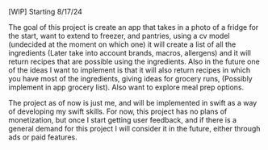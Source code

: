[WIP]
Starting 8/17/24

The goal of this project is create an app that takes in a photo of a fridge for the start, want to extend to freezer, and pantries, using a cv model (undecided at the moment on which one) it will create a list of all the ingredients (Later take into account brands, macros, allergens) and it will return recipes that are possible using the ingredients. Also in the future one of the ideas I want to implement is that it will also return recipes in which you have most of the ingredients, giving ideas for grocery runs, (Possibly implement in app grocery list). Also want to explore meal prep options. 

The project as of now is just me, and will be implemented in swift as a way of developing my swift skills. For now, this project has no plans of monetization, but once I start getting user feedback, and if there is a general demand for this project I will consider it in the future, either through ads or paid features. 
